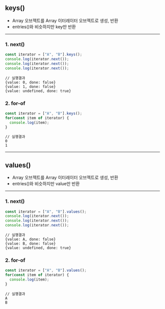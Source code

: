 ## keys()
- Array 오브젝트를 Array 이터레이터 오브젝트로 생성, 반환
- entries()와 비슷하지만 key만 반환

---

### 1. next()

```js
const iterator = ["A", "B"].keys();
console.log(iterator.next());
console.log(iterator.next());
console.log(iterator.next());
```
```
// 실행결과
{value: 0, done: false}
{value: 1, done: false}
{value: undefined, done: true}
```

### 2. for-of

```js
const iterator = ["A", "B"].keys();
for(const item of iterator) {
  console.log(item);
}
```
```
// 실행결과
0
1
```

---

## values()
- Array 오브젝트를 Array 이터레이터 오브젝트로 생성, 반환
- entries()와 비슷하지만 value만 반환

---

### 1. next()

```js
const iterator = ["A", "B"].values();
console.log(iterator.next());
console.log(iterator.next());
console.log(iterator.next());
```
```
// 실행결과
{value: A, done: false}
{value: B, done: false}
{value: undefined, done: true}
```

### 2. for-of

```js
const iterator = ["A", "B"].values();
for(const item of iterator) {
  console.log(item);
}
```
```
// 실행결과
A
B
```